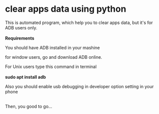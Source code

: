 # clear apps data using python
This is automated program, 
which help you to clear apps data, 
but it's for ADB users only.
<br />
<br />
<b>Requirements</b>
<p>
You should have ADB installed in your 
mashine
</p>
<p>for window users, go and download ADB online.</p>
<p>For Unix users type this command in terminal<br />
<br />
<b>sudo apt install adb</b>
</p> 

<p>Also you should enable usb debugging
in developer option setting in your phone</p>
<br />
Then, you good to go...
